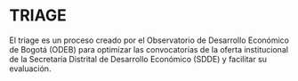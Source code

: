 # TRIAGE
El triage es un proceso creado por el Observatorio de Desarrollo Económico de Bogotá (ODEB) para optimizar las convocatorias de la oferta institucional de la Secretaría Distrital de Desarrollo Económico (SDDE) y facilitar su evaluación. 
